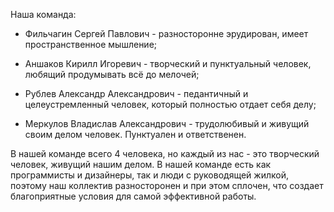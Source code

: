 Наша команда: 

- Фильчагин Сергей Павлович - разносторонне эрудирован, имеет пространственное мышление;
  
- Аншаков Кирилл Игоревич - творческий и пунктуальный человек, любящий продумывать всё до мелочей;
  
- Рублев Александр Александрович - педантичный и целеустремленный человек, который полностью отдает себя делу;
  
- Меркулов Владислав Александрович - трудолюбивый и живущий своим делом человек. Пунктуален и ответственен.
  
В нашей команде всего 4 человека, но каждый из нас - это творческий человек, живущий нашим делом. 
В нашей команде есть как программисты и дизайнеры, так и люди с руководящей жилкой, поэтому наш коллектив разносторонен и при этом       сплочен, что создает благоприятные условия для самой эффективной работы.
